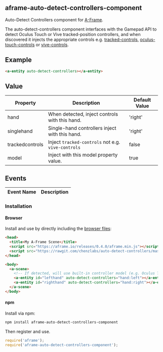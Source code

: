 ## aframe-auto-detect-controllers-component

Auto-Detect Controllers component for [A-Frame](https://aframe.io).

[trackedcontrols]: ./tracked-controls.md
[oculustouchcontrols]: ./oculus-touch-controls.md
[vivecontrols]: ./vive-controls.md

The auto-detect-controllers component interfaces with the Gamepad API
to detect Oculus Touch or Vive tracked-position controllers, 
and when discovered it injects the appropriate controls e.g.
[tracked-controls][trackedcontrols], [oculus-touch-controls][oculustouchcontrols] or [vive-controls][vivecontrols].

## Example

```html
<a-entity auto-detect-controllers></a-entity>
```

## Value

| Property             | Description                                        | Default Value        |
|----------------------|----------------------------------------------------|----------------------|
| hand                 | When detected, inject controls with this hand.     | 'right'              |
| singlehand           | Single-hand controllers inject with this hand.     | 'right'              |
| trackedcontrols      | Inject `tracked-controls` not e.g. `vive-controls` | false                |
| model                | Inject with this model property value.             | true                 |

## Events

| Event Name   | Description             |
| ----------   | -----------             |

### Installation

#### Browser

Install and use by directly including the [browser files](dist):

```html
<head>
  <title>My A-Frame Scene</title>
  <script src="https://aframe.io/releases/0.4.0/aframe.min.js"></script>
  <script src="https://rawgit.com/chenzlabs/auto-detect-controllers/master/dist/aframe-auto-detect-controllers-component.min.js"></script>
</head>

<body>
  <a-scene>
    <!-- If detected, will use built-in controller model (e.g. Oculus Touch or Vive) -->
    <a-entity id="lefthand" auto-detect-controllers="hand:left"></a-entity>
    <a-entity id="righthand" auto-detect-controllers="hand:right"></a-entity>
  </a-scene>
</body>
```

#### npm

Install via npm:

```bash
npm install aframe-auto-detect-controllers-component
```

Then register and use.

```js
require('aframe');
require('aframe-auto-detect-controllers-component');
```
